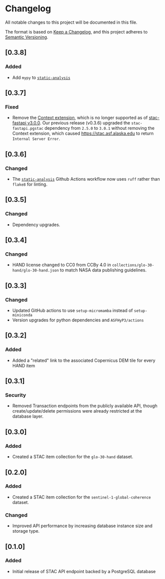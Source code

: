# Changelog
All notable changes to this project will be documented in this file.

The format is based on [Keep a Changelog](https://keepachangelog.com/en/1.0.0/),
and this project adheres to [Semantic Versioning](https://semver.org/spec/v2.0.0.html).

## [0.3.8]
### Added
- Add `mypy` to [`static-analysis`](.github/workflows/static-analysis.yml)

## [0.3.7]
### Fixed
- Remove the [Context extension](https://github.com/stac-api-extensions/context), which is no longer supported as of [stac-fastapi v3.0.0](https://github.com/stac-utils/stac-fastapi/blob/main/CHANGES.md#300---2024-07-29). Our previous release (v0.3.6) upgraded the `stac-fastapi.pgstac` dependency from `2.5.0` to `3.0.1` without removing the Context extension, which caused https://stac.asf.alaska.edu to return `Internal Server Error`.

## [0.3.6]
### Changed
- The [`static-analysis`](.github/workflows/static-analysis.yml) Github Actions workflow now uses `ruff` rather than `flake8` for linting.

## [0.3.5]
### Changed
- Dependency upgrades.

## [0.3.4]
### Changed
- HAND license changed to CC0 from CCBy 4.0 in `collections/glo-30-hand/glo-30-hand.json` to match NASA data publishing guidelines.

## [0.3.3]
### Changed
- Updated GitHub actions to use `setup-micromamba` instead of `setup-miniconda`
- Version upgrades for python dependencies and `ASFHyP3/actions`

## [0.3.2]
### Added
- Added a "related" link to the associated Copernicus DEM tile for every HAND item

## [0.3.1]
### Security
- Removed Transaction endpoints from the publicly available API, though create/update/delete permissions were already
  restricted at the database layer.

## [0.3.0]
### Added
- Created a STAC item collection for the `glo-30-hand` dataset.

## [0.2.0]
### Added
- Created a STAC item collection for the `sentinel-1-global-coherence` dataset.
### Changed
- Improved API performance by increasing database instance size and storage type.

## [0.1.0]
### Added
- Initial release of STAC API endpoint backed by a PostgreSQL database
